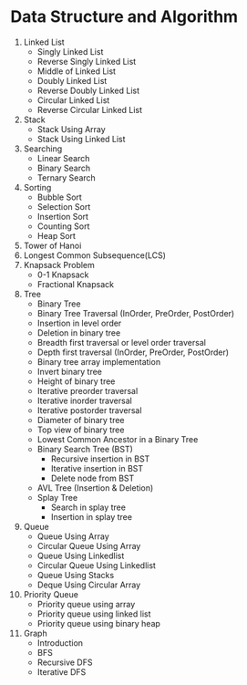 # Data Structure and Algorithm

1. Linked List
    - Singly Linked List
    - Reverse Singly Linked List
    - Middle of Linked List
    - Doubly Linked List
    - Reverse Doubly Linked List
    - Circular Linked List
    - Reverse Circular Linked List
2. Stack
    - Stack Using Array
    - Stack Using Linked List
3. Searching
    - Linear Search
    - Binary Search
    - Ternary Search
4. Sorting
    - Bubble Sort
    - Selection Sort
    - Insertion Sort
    - Counting Sort
    - Heap Sort
5. Tower of Hanoi
6. Longest Common Subsequence(LCS)
7. Knapsack Problem
    - 0-1 Knapsack
    - Fractional Knapsack
8. Tree
    - Binary Tree
    - Binary Tree Traversal (InOrder, PreOrder, PostOrder)
    - Insertion in level order
    - Deletion in binary tree
    - Breadth first traversal or level order traversal
    - Depth first traversal (InOrder, PreOrder, PostOrder)
    - Binary tree array implementation
    - Invert binary tree
    - Height of binary tree
    - Iterative preorder traversal
    - Iterative inorder traversal
    - Iterative postorder traversal
    - Diameter of binary tree
    - Top view of binary tree
    - Lowest Common Ancestor in a Binary Tree
    - Binary Search Tree (BST)
        - Recursive insertion in BST
        - Iterative insertion in BST
        - Delete node from BST
    - AVL Tree (Insertion & Deletion)
    - Splay Tree
        - Search in splay tree
        - Insertion in splay tree
9. Queue
    - Queue Using Array
    - Circular Queue Using Array
    - Queue Using Linkedlist
    - Circular Queue Using Linkedlist
    - Queue Using Stacks
    - Deque Using Circular Array
10. Priority Queue
    - Priority queue using array
    - Priority queue using linked list
    - Priority queue using binary heap
11. Graph
    - Introduction
    - BFS
    - Recursive DFS
    - Iterative DFS